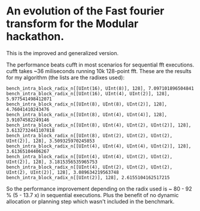 # An evolution of the Fast fourier transform for the Modular hackathon.

This is the improved and generalized version.

The performance beats cufft in most scenarios for sequential fft executions.
cufft takes ~36 miliseconds running 10k 128-point fft. These are the results
for my algorithm (the lists are the radixes used):
```terminal
bench_intra_block_radix_n[[UInt(16), UInt(8)], 128], 7.097101896504841
bench_intra_block_radix_n[[UInt(16), UInt(4), UInt(2)], 128], 5.977541498412071
bench_intra_block_radix_n[[UInt(8), UInt(8), UInt(2)], 128], 4.76041410243476
bench_intra_block_radix_n[[UInt(8), UInt(4), UInt(4)], 128], 3.91074582249146
bench_intra_block_radix_n[[UInt(8), UInt(4), UInt(2), UInt(2)], 128], 3.6132732441107818
bench_intra_block_radix_n[[UInt(8), UInt(2), UInt(2), UInt(2), UInt(2)], 128], 3.509325970245853
bench_intra_block_radix_n[[UInt(4), UInt(4), UInt(4), UInt(2)], 128], 3.61365104406267
bench_intra_block_radix_n[[UInt(4), UInt(4), UInt(2), UInt(2), UInt(2)], 128], 3.1815356535965753
bench_intra_block_radix_n[[UInt(4), UInt(2), UInt(2), UInt(2), UInt(2), UInt(2)], 128], 3.089634219563748
bench_intra_block_radix_n[[UInt(2)], 128], 2.6155104162517215
```

So the performance improvement depending on the radix used is ~ 80 - 92 %
(5 - 13.7 x) in sequential executions. Plus the benefit of no dynamic
allocation or planning step which wasn't included in the benchmark.

